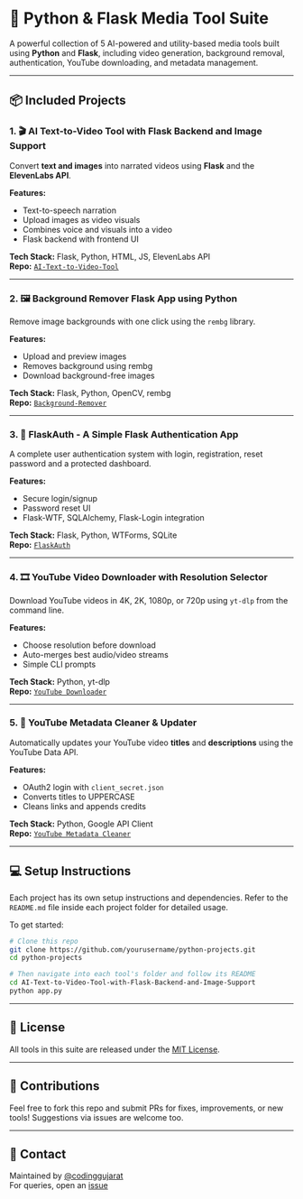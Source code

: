 # 🧰 Python & Flask Media Tool Suite

A powerful collection of 5 AI-powered and utility-based media tools built using **Python** and **Flask**, including video generation, background removal, authentication, YouTube downloading, and metadata management.

---

## 📦 Included Projects

### 1. 🎬 AI Text-to-Video Tool with Flask Backend and Image Support

Convert **text and images** into narrated videos using **Flask** and the **ElevenLabs API**.

**Features:**
- Text-to-speech narration
- Upload images as video visuals
- Combines voice and visuals into a video
- Flask backend with frontend UI

**Tech Stack:** Flask, Python, HTML, JS, ElevenLabs API  
**Repo:** [`AI-Text-to-Video-Tool`](./AI-Text-to-Video-Tool-with-Flask-Backend-and-Image-Support)

---

### 2. 🖼️ Background Remover Flask App using Python

Remove image backgrounds with one click using the `rembg` library.

**Features:**
- Upload and preview images
- Removes background using rembg
- Download background-free images

**Tech Stack:** Flask, Python, OpenCV, rembg  
**Repo:** [`Background-Remover`](./Background-Remover-Flask-App-using-Python)

---

### 3. 🔐 FlaskAuth - A Simple Flask Authentication App

A complete user authentication system with login, registration, reset password and a protected dashboard.

**Features:**
- Secure login/signup
- Password reset UI
- Flask-WTF, SQLAlchemy, Flask-Login integration

**Tech Stack:** Flask, Python, WTForms, SQLite  
**Repo:** [`FlaskAuth`](./FlaskAuth-A-Simple-Flask-Authentication-App)

---

### 4. 🎞️ YouTube Video Downloader with Resolution Selector

Download YouTube videos in 4K, 2K, 1080p, or 720p using `yt-dlp` from the command line.

**Features:**
- Choose resolution before download
- Auto-merges best audio/video streams
- Simple CLI prompts

**Tech Stack:** Python, yt-dlp  
**Repo:** [`YouTube Downloader`](./YouTube-Downloader-Choose-Resolution-&-Download-in-MP4)

---

### 5. 🧹 YouTube Metadata Cleaner & Updater

Automatically updates your YouTube video **titles** and **descriptions** using the YouTube Data API.

**Features:**
- OAuth2 login with `client_secret.json`
- Converts titles to UPPERCASE
- Cleans links and appends credits

**Tech Stack:** Python, Google API Client  
**Repo:** [`YouTube Metadata Cleaner`](./YouTube-Metadata-Cleaner-&-Updater)

---

## 💻 Setup Instructions

Each project has its own setup instructions and dependencies. Refer to the `README.md` file inside each project folder for detailed usage.

To get started:
```bash
# Clone this repo
git clone https://github.com/yourusername/python-projects.git
cd python-projects

# Then navigate into each tool's folder and follow its README
cd AI-Text-to-Video-Tool-with-Flask-Backend-and-Image-Support
python app.py
```

---

## 📜 License

All tools in this suite are released under the [MIT License](./LICENSE).

---

## 🙌 Contributions

Feel free to fork this repo and submit PRs for fixes, improvements, or new tools! Suggestions via issues are welcome too.

---

## 📧 Contact

Maintained by [@codinggujarat](https://github.com/codinggujarat)  
For queries, open an [issue](https://github.com/codinggujarat/python-projects/issues)
